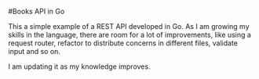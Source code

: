 #Books API in Go

This a simple example of a REST API developed in Go.
As I am growing my skills in the language, there are room for a lot of improvements, like using a request router, refactor to distribute concerns in different files, validate input and so on.

I am updating it as my knowledge improves.
